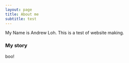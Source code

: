 ```yaml
---
layout: page
title: About me
subtitle: test
---
```


My Name is Andrew Loh. This is a test of website making. 

### My story

boo! 
